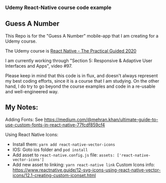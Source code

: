 ### Udemy React-Native course code example

## Guess A Number

This Repo is for the "Guess A Number" mobile-app that I am creating for a Udemy course.

The Udemy course is [React Native - The Practical Guided 2020](https://www.udemy.com/course/react-native-the-practical-guide)

I am currently working through "Section 5: Responsive & Adaptive User Interfaces and Apps", video #97.

Please keep in mind that this code is in flux, and doesn't always represent my best coding efforts, since it is a course that I am studying.
On the other hand, I do try to go beyond the course examples and code in a re-usable and well-engineered way.


## My Notes:

Adding Fonts:  See https://medium.com/@mehran.khan/ultimate-guide-to-use-custom-fonts-in-react-native-77fcdf859cf4

Using React Native Icons: 
- Install them: `yarn add react-native-vector-icons`
- IOS: Goto ios folder and `pod install`
- Add asset to `react-native.config.js` file: `assets: ['react-native-vector-icons']`
- Add new asset to linking: `yarn react-native link`
Custom Icons info:  https://www.reactnative.guide/12-svg-icons-using-react-native-vector-icons/12.1-creating-custom-iconset.html